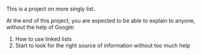This is a project on more singly list.

At the end of this project, you are expected to be able to explain to anyone, 
without the help of Google:

1. How to use linked lists
2. Start to look for the right source of information without too much help

